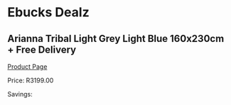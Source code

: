 
# Ebucks Dealz
## Arianna Tribal Light Grey Light Blue 160x230cm + Free Delivery
[Product Page](https://www.ebucks.com/web/shop/productSelected.do?prodId=1210527056&catId=1209942441)

Price: R3199.00

Savings: 


	
